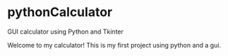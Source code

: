 # pythonCalculator
GUI calculator using Python and Tkinter

Welcome to my calculator! This is my first project using python and a gui. 
